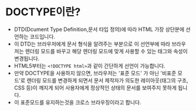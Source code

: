 # DOCTYPE이란?

- DTD(Dcument Type Definition,문서 타입 정의)에 따라 HTML 가장 상단분에 선언하는 코드입니다.
- 이 DTD는 브라우저에게 문서 형식을 알려주는 부분으로 이 선언부에 따라 브라우저는 렌더링 모드를 바꾸고 해당 렌더링 모드에 맞게 사용할 수 있는 태그와 속성이 변경됩니다.
- HTML5부터는 `<!DOCTYPE html>`과 같이 간단하게 선언이 가능합니다.
- 만약 DOCTYPE을 사용하지 않으면, 브라우저는 '표준 모드' 가 아닌 '비표준 모드'로 렌더링 모드를 변경하게 되면서 문서 제작자가 의도한 레이아웃(태그의 구조, CSS 등)이 깨지게 되어 사용자에게 정상적인 상태의 문서를 보여주지 못하게 됩니다.
- 이 표준모드를 유지하는것을 크로스 브라우징이라고 합니다.
